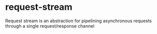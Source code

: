 # request-stream
Request stream is an abstraction for pipelining asynchronous requests through a single request/response channel
